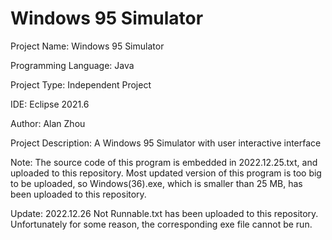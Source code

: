 # Windows 95 Simulator

Project Name: Windows 95 Simulator

Programming Language: Java

Project Type: Independent Project

IDE: Eclipse 2021.6

Author: Alan Zhou

Project Description: A Windows 95 Simulator with user interactive interface

Note: The source code of this program is embedded in 2022.12.25.txt, and uploaded to this repository. Most updated version of this program is too big to be uploaded, so Windows(36).exe, which is smaller than 25 MB, has been uploaded to this repository.

Update: 2022.12.26 Not Runnable.txt has been uploaded to this repository. Unfortunately for some reason, the corresponding exe file cannot be run.
